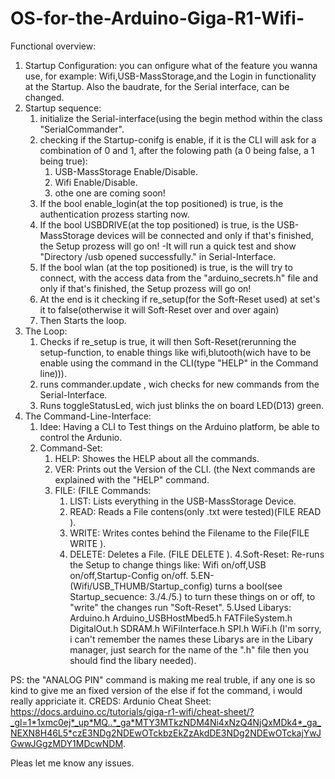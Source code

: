 # OS-for-the-Arduino-Giga-R1-Wifi-

Functional overview:

1. Startup Configuration:
   you can onfigure what of the feature you wanna use, for example:
   Wifi,USB-MassStorage,and the Login in functionality at the Startup.
   Also the baudrate, for the Serial interface, can be changed.
2. Startup sequence:
   1. initialize the Serial-interface(using the begin method within the class "SerialCommander".
   2. checking if the Startup-conifg is enable, if it is the CLI will ask for a combination of 0 and 1, after the folowing path (a 0 being false, a 1 being true):
      1. USB-MassStorage Enable/Disable.
      2. Wifi Enable/Disable.
      3. othe one are coming soon!
   3. If the bool enable_login(at the top positioned) is true, is the authentication prozess starting now.
   4. If the bool USBDRIVE(at the top positioned) is true, is the USB-MassStorage devices will be connected and only if that's finished, the Setup prozess will go on!
        -It will run a quick test and show "Directory /usb opened successfully." in Serial-Interface.
   5. If the bool wlan (at the top positioned) is true, is the will try to connect, with the access data from the "arduino_secrets.h" file and only if that's finished, the Setup prozess will go on!
   6. At the end is it checking if re_setup(for the Soft-Reset used) at set's it to false(otherwise it will Soft-Reset over and over again)
   7. Then Starts the loop.
3. The Loop:
   1. Checks if re_setup is true, it will then Soft-Reset(rerunning the setup-function, to enable things like wifi,blutooth(wich have to be enable using the command in the CLI(type "HELP" in the Command line))).
   2. runs commander.update , wich checks for new commands from the Serial-Interface.
   3. Runs toggleStatusLed, wich just blinks the on board LED(D13) green.
4. The Command-Line-Interface:
   1. Idee: Having a CLI to Test things on the Arduino platform, be able to control the Ardunio.
   2. Command-Set:
      1.   HELP: Showes the HELP about all the commands.
      2.   VER: Prints out the Version of the CLI.
      (the Next commands are explained with the "HELP" command.
      3.   FILE: (FILE <COMMAND>
           Commands:
           1. LIST: Lists everything in the USB-MassStorage Device.
           2. READ: Reads a File contens(only .txt were tested)(FILE READ <FILENAME>).
           3. WRITE: Writes contes behind the Filename to the File(FILE WRITE <FILENAME> <STRING>).
           4. DELETE: Deletes a File. (FILE DELETE <FILENAME>).
      4.Soft-Reset: Re-runs the Setup to change things like: Wifi on/off,USB on/off,Startup-Config on/off.
      5.EN-(Wifi/USB_THUMB/Startup_config) turns a bool(see Startup_secuence: 3./4./5.) to turn these things on or off, to "write" the changes run "Soft-Reset".
5.Used Libarys:
    Arduino.h
    Arduino_USBHostMbed5.h
    FATFileSystem.h  
    DigitalOut.h
    SDRAM.h
    WiFiInterface.h
    SPI.h
    WiFi.h
    (I'm sorry, i can't remember the names these Libarys are in the Libary manager, just search for the name of the ".h" file then you should find the libary needed).

PS:
the "ANALOG PIN" command is making me real truble, if any one is so kind to give me an fixed version of the else if fot the command, i would really appriciate it.
CREDS:
 Ardunio Cheat Sheet: https://docs.arduino.cc/tutorials/giga-r1-wifi/cheat-sheet/?_gl=1*1xmc0ej*_up*MQ..*_ga*MTY3MTkzNDM4Ni4xNzQ4NjQxMDk4*_ga_NEXN8H46L5*czE3NDg2NDEwOTckbzEkZzAkdDE3NDg2NDEwOTckajYwJGwwJGgzMDY1MDcwNDM.

Pleas let me know any issues.
